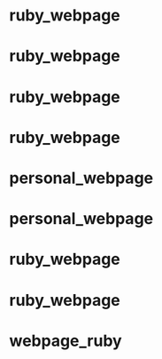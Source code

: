 # ruby_webpage
# ruby_webpage
# ruby_webpage
# ruby_webpage
# personal_webpage
# personal_webpage
# ruby_webpage
# ruby_webpage
# webpage_ruby
